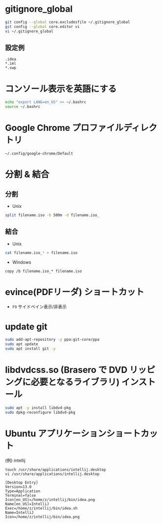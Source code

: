 # gitignore_global
```bash
git config --global core.excludesfile ~/.gitignore_global
git config --global core.editor vi
vi ~/.gitignore_global
```
## 設定例
```
.idea
*.iml
*.swp
```

# コンソール表示を英語にする
```sh
echo "export LANG=en_US" >> ~/.bashrc
source ~/.bashrc
```

# Google Chrome プロファイルディレクトリ
```
~/.config/google-chrome/Default
```

# 分割 & 結合
## 分割
* Unix
```bash
split filename.iso -b 500m -d filename.iso_
```
## 結合
* Unix
```bash
cat filename.iso_* > filename.iso
```
* Windows
```
copy /b filename.iso_* filename.iso
```

# evince(PDFリーダ) ショートカット
* `F9` サイドペイン表示/非表示

# update git
```bash
sudo add-apt-repository -y ppa:git-core/ppa
sudo apt update
sudo apt install git -y
```

# libdvdcss.so (Brasero で DVD リッピングに必要となるライブラリ) インストール
```sh
sudo apt -y install libdvd-pkg
sudo dpkg-reconfigure libdvd-pkg
``` 

# Ubuntu アプリケーションショートカット

(例) intellij

```
touch /usr/share/applications/intellij.desktop
vi /usr/share/applications/intellij.desktop
```

```
[Desktop Entry]
Version=13.0
Type=Application
Terminal=false
Icon[en_US]=/home/z/intellij/bin/idea.png
Name[en_US]=IntelliJ
Exec=/home/z/intellij/bin/idea.sh
Name=IntelliJ
Icon=/home/z/intellij/bin/idea.png
```
